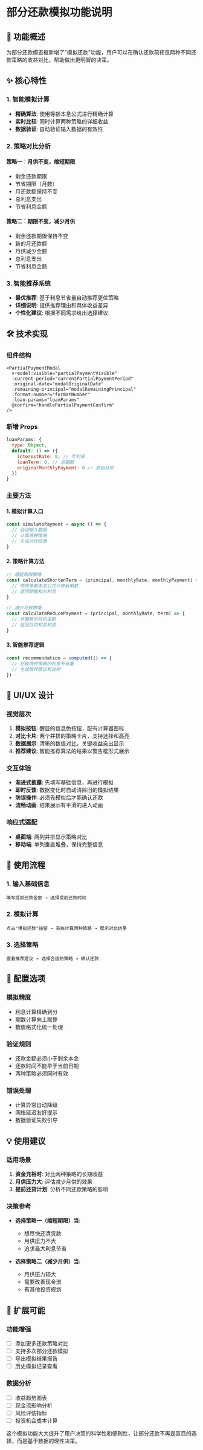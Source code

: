 # 部分还款模拟功能说明

## 🎯 功能概述

为部分还款模态框新增了"模拟还款"功能，用户可以在确认还款前预览两种不同还款策略的收益对比，帮助做出更明智的决策。

## ✨ 核心特性

### 1. 智能模拟计算
- **精确算法**: 使用等额本息公式进行精确计算
- **实时比较**: 同时计算两种策略的详细收益
- **数据验证**: 自动验证输入数据的有效性

### 2. 策略对比分析
#### 策略一：月供不变，缩短期限
- 剩余还款期限
- 节省期限（月数）
- 月还款额保持不变
- 总利息支出
- 节省利息金额

#### 策略二：期限不变，减少月供
- 剩余还款期限保持不变
- 新的月还款额
- 月供减少金额
- 总利息支出
- 节省利息金额

### 3. 智能推荐系统
- **最优推荐**: 基于利息节省量自动推荐更优策略
- **详细说明**: 提供推荐理由和具体收益差异
- **个性化建议**: 根据不同需求给出选择建议

## 🛠 技术实现

### 组件结构
```vue
<PartialPaymentModal
  v-model:visible="partialPaymentVisible"
  :current-period="currentPartialPaymentPeriod"
  :original-date="modalOriginalDate"
  :remaining-principal="modalRemainingPrincipal"
  :format-number="formatNumber"
  :loan-params="loanParams"
  @confirm="handlePartialPaymentConfirm"
/>
```

### 新增 Props
```javascript
loanParams: {
  type: Object,
  default: () => ({
    interestRate: 0, // 年利率
    loanTerm: 0, // 总期数
    originalMonthlyPayment: 0 // 原始月供
  })
}
```

### 主要方法

#### 1. 模拟计算入口
```javascript
const simulatePayment = async () => {
  // 验证输入数据
  // 计算两种策略
  // 生成对比结果
}
```

#### 2. 策略计算方法
```javascript
// 缩短期限策略
const calculateShortenTerm = (principal, monthlyRate, monthlyPayment) => {
  // 使用等额本息公式计算新期数
  // 返回期数和总利息
}

// 减少月供策略
const calculateReducePayment = (principal, monthlyRate, term) => {
  // 计算新的月供金额
  // 返回月供和总利息
}
```

#### 3. 智能推荐逻辑
```javascript
const recommendation = computed(() => {
  // 比较两种策略的利息节省量
  // 生成推荐建议和说明
})
```

## 🎨 UI/UX 设计

### 视觉层次
1. **模拟按钮**: 醒目的信息色按钮，配有计算器图标
2. **对比卡片**: 两个并排的策略卡片，支持选择和高亮
3. **数据展示**: 清晰的数值对比，关键收益突出显示
4. **推荐建议**: 智能推荐算法的结果以警告框形式展示

### 交互体验
- **渐进式披露**: 先填写基础信息，再进行模拟
- **即时反馈**: 数据变化时自动清除旧的模拟结果
- **防误操作**: 必须先模拟后才能确认还款
- **流畅动画**: 结果展示有平滑的进入动画

### 响应式适配
- **桌面端**: 两列并排显示策略对比
- **移动端**: 单列垂直堆叠，保持完整信息

## 📱 使用流程

### 1. 输入基础信息
```
填写提前还款金额 → 选择提前还款时间
```

### 2. 模拟计算
```
点击"模拟还款"按钮 → 系统计算两种策略 → 展示对比结果
```

### 3. 选择策略
```
查看推荐建议 → 选择合适的策略 → 确认还款
```

## 🔧 配置选项

### 模拟精度
- 利息计算精确到分
- 期数计算向上取整
- 数值格式化统一处理

### 验证规则
- 还款金额必须小于剩余本金
- 还款时间不能早于当前日期
- 两种策略必须同时有效

### 错误处理
- 计算异常自动降级
- 网络延迟友好提示
- 数据验证失败引导

## 💡 使用建议

### 适用场景
1. **资金充裕时**: 对比两种策略的长期收益
2. **月供压力大**: 评估减少月供的效果
3. **提前还贷计划**: 分析不同还款策略的影响

### 决策参考
- **选择策略一（缩短期限）当**:
  - 想尽快还清贷款
  - 月供压力不大
  - 追求最大利息节省

- **选择策略二（减少月供）当**:
  - 月供压力较大
  - 需要改善现金流
  - 有其他投资规划

## 🔮 扩展可能

### 功能增强
- [ ] 添加更多还款策略对比
- [ ] 支持多次部分还款模拟
- [ ] 导出模拟结果报告
- [ ] 历史模拟记录查看

### 数据分析
- [ ] 收益趋势图表
- [ ] 现金流影响分析
- [ ] 风险评估指标
- [ ] 投资机会成本计算

这个模拟功能大大提升了用户决策的科学性和便利性，让部分还款不再是盲目的选择，而是基于数据的理性决策。